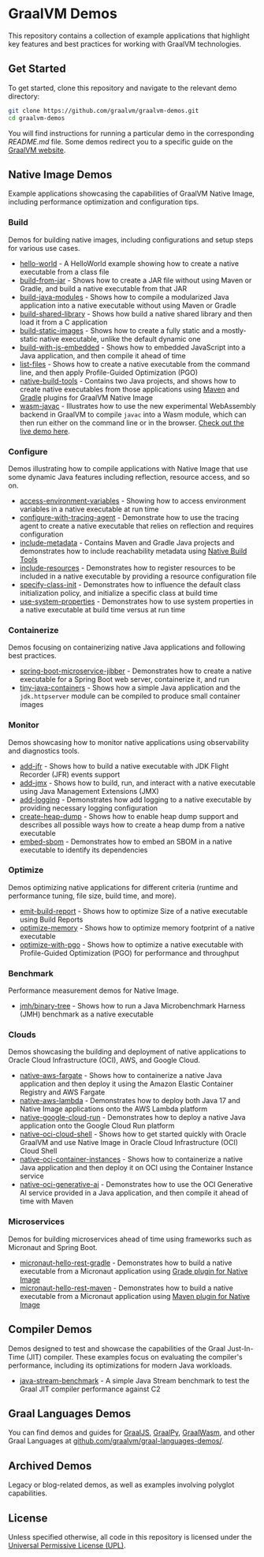 # GraalVM Demos

This repository contains a collection of example applications that highlight key features and best practices for working with GraalVM technologies.

## Get Started

To get started, clone this repository and navigate to the relevant demo directory:
```bash
git clone https://github.com/graalvm/graalvm-demos.git
cd graalvm-demos
```

You will find instructions for running a particular demo in the corresponding _README.md_ file. Some demos redirect you to a specific guide on the [GraalVM website](https://www.graalvm.org/latest/guides/).

## Native Image Demos

Example applications showcasing the capabilities of GraalVM Native Image, including performance optimization and configuration tips.

### Build
Demos for building native images, including configurations and setup steps for various use cases.

* [hello-world](native-image/hello-world/) - A HelloWorld example showing how to create a native executable from a class file
* [build-from-jar](native-image/build-from-jar/) - Shows how to create a JAR file without using Maven or Gradle, and build a native executable from that JAR
* [build-java-modules](native-image/build-java-modules/) - Shows how to compile a modularized Java application into a native executable without using Maven or Gradle
* [build-shared-library](native-image/build-shared-library/) - Shows how build a native shared library and then load it from a C application
* [build-static-images](native-image/build-static-images/) - Shows how to create a fully static and a mostly-static native executable, unlike the default dynamic one
* [build-with-js-embedded](native-image/build-with-js-embedded/) - Shows how to embedded JavaScript into a Java application, and then compile it ahead of time
* [list-files](native-image/list-files/) - Shows how to create a native executable from the command line, and then apply Profile-Guided Optimization (PGO)
* [native-build-tools](native-image/native-build-tools/) - Contains two Java projects, and shows how to create native executables from those applications using [Maven](https://graalvm.github.io/native-build-tools/latest/maven-plugin.html) and [Gradle](https://graalvm.github.io/native-build-tools/latest/gradle-plugin.html) plugins for GraalVM Native Image
* [wasm-javac](native-image/wasm-javac/) - Illustrates how to use the new experimental WebAssembly backend in GraalVM to compile `javac` into a Wasm module, which can then run either on the command line or in the browser. [Check out the live demo here](https://graalvm.github.io/graalvm-demos/native-image/wasm-javac/).

### Configure
Demos illustrating how to compile applications with Native Image that use some dynamic Java features including reflection, resource access, and so on.

* [access-environment-variables](native-image/access-environment-variables/) - Showing how to access environment variables in a native executable at run time
* [configure-with-tracing-agent](native-image/configure-with-tracing-agent/) - Demonstrate how to use the tracing agent to create a native executable that relies on reflection and requires configuration
* [include-metadata](native-image/include-metadata/) - Contains Maven and Gradle Java projects and demonstrates how to include reachability metadata using [Native Build Tools](https://graalvm.github.io/native-build-tools/)
* [include-resources](native-image/include-resources/) - Demonstrates how to register resources to be included in a native executable by providing a resource configuration file
* [specify-class-init](native-image/specify-class-init/) - Demonstrates how to influence the default class initialization policy, and initialize a specific class at build time
* [use-system-properties](native-image/use-system-properties/) - Demonstrates how to use system properties in a native executable at build time versus at run time

### Containerize
Demos focusing on containerizing native Java applications and following best practices.

* [spring-boot-microservice-jibber](native-image/spring-boot-microservice-jibber/) - Demonstrates how to create a native executable for a Spring Boot web server, containerize it, and run
* [tiny-java-containers](native-image/tiny-java-containers/) - Shows how a simple Java application and the `jdk.httpserver` module can be compiled to produce small container images

### Monitor
Demos showcasing how to monitor native applications using observability and diagnostics tools.

* [add-jfr](native-image/add-jfr/) - Shows how to build a native executable with JDK Flight Recorder (JFR) events support
* [add-jmx](native-image/add-jmx/) - Shows how to build, run, and interact with a native executable using Java Management Extensions (JMX)
* [add-logging](native-image/add-logging/) - Demonstrates how add logging to a native executable by providing necessary logging configuration
* [create-heap-dump](native-image/create-heap-dumps/) - Shows how to enable heap dump support and describes all possible ways how to create a heap dump from a native executable
* [embed-sbom](native-image/embed-sbom/) - Demonstrates how to embed an SBOM in a native executable to identify its dependencies

### Optimize
Demos optimizing native applications for different criteria (runtime and performance tuning, file size, build time, and more).

* [emit-build-report](native-image/emit-build-report/) - Shows how to optimize Size of a native executable using Build Reports
* [optimize-memory](native-image/optimize-memory/) - Shows how to optimize memory footprint of a native executable
* [optimize-with-pgo](native-image/optimize-with-pgo/) - Shows how to optimize a native executable with Profile-Guided Optimization (PGO) for performance and throughput

### Benchmark
Performance measurement demos for Native Image.

* [jmh/binary-tree](native-image/benchmark/jmh/binary-tree/) - Shows how to run a Java Microbenchmark Harness (JMH) benchmark as a native executable

### Clouds
Demos showcasing the building and deployment of native applications to Oracle Cloud Infrastructure (OCI), AWS, and Google Cloud.

* [native-aws-fargate](native-image/clouds/native-aws-fargate/) - Shows how to containerize a native Java application and then deploy it using the Amazon Elastic Container Registry and AWS Fargate
* [native-aws-lambda](native-image/clouds/native-aws-lambda/) - Demonstrates how to deploy both Java 17 and Native Image applications onto the AWS Lambda platform
* [native-google-cloud-run](native-image/clouds/native-google-cloud-run/) - Demonstrates how to deploy a native Java application onto the Google Cloud Run platform
* [native-oci-cloud-shell](native-image/clouds/native-oci-cloud-shell/) - Shows how to get started quickly with Oracle GraalVM and use Native Image in Oracle Cloud Infrastructure (OCI) Cloud Shell
* [native-oci-container-instances](native-image/clouds/native-oci-container-instances/) - Shows how to containerize a native Java application and then deploy it on OCI using the Container Instance service
* [native-oci-generative-ai](native-image/clouds/native-oci-generative-ai/) - Demonstrates how to use the OCI Generative AI service provided in a Java application, and then compile it ahead of time with Maven

### Microservices
Demos for building microservices ahead of time using frameworks such as Micronaut and Spring Boot.

* [micronaut-hello-rest-gradle](native-image/microservices/micronaut-hello-rest-gradle) - Demonstrates how to build a native executable from a Micronaut application using [Grade plugin for Native Image](https://graalvm.github.io/native-build-tools/latest/gradle-plugin.html)
* [micronaut-hello-rest-maven](native-image/microservices/micronaut-hello-rest-maven) - Demonstrates how to build a native executable from a Micronaut application using [Maven plugin for Native Image](https://graalvm.github.io/native-build-tools/latest/maven-plugin.html)

## Compiler Demos

Demos designed to test and showcase the capabilities of the Graal Just-In-Time (JIT) compiler.
These examples focus on evaluating the compiler's performance, including its optimizations for modern Java workloads.

* [java-stream-benchmark](compiler/java-stream-benchmark/) - A simple Java Stream benchmark to test the Graal JIT compiler performance against C2

## Graal Languages Demos

You can find demos and guides for [GraalJS](https://www.graalvm.org/javascript/), [GraalPy](https://www.graalvm.org/python/), [GraalWasm](https://www.graalvm.org/webassembly/), and other Graal Languages at [github.com/graalvm/graal-languages-demos/](https://github.com/graalvm/graal-languages-demos/).

## Archived Demos

Legacy or blog-related demos, as well as examples involving polyglot capabilities.

## License

Unless specified otherwise, all code in this repository is licensed under the [Universal Permissive License (UPL)](http://opensource.org/licenses/UPL).